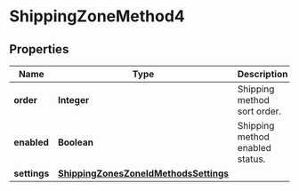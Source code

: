 

# ShippingZoneMethod4


## Properties

Name | Type | Description | Notes
------------ | ------------- | ------------- | -------------
**order** | **Integer** | Shipping method sort order. |  [optional]
**enabled** | **Boolean** | Shipping method enabled status. |  [optional]
**settings** | [**ShippingZonesZoneIdMethodsSettings**](ShippingZonesZoneIdMethodsSettings.md) |  |  [optional]




